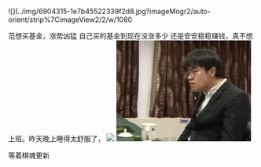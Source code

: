 ![](../img/6904315-1e7b45522339f2d8.jpg?imageMogr2/auto-orient/strip%7CimageView2/2/w/1080

范想买基金，涨势凶猛
自己买的基金到现在没涨多少
还是安安稳稳赚钱，真不想上班。昨天晚上睡得太舒服了，
![](http://upload-images.jianshu.io/upload_images/6904315-fa98b8028995d4d1.jpg)
![](../../img/6904315-bbb601f826dd4cb4.gif)


等着棋魂更新
